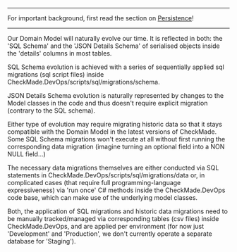 
- - - - - - - - - - - - - - - - - -  
For important background, first read the section on [Persistence](../Architecture---Tech---Design-Choices#iii-persistence)!
- - - - - - - - - - - - - - - - - -  

Our Domain Model will naturally evolve our time. It is reflected in both: the 'SQL Schema' and the 'JSON Details Schema' of serialised objects inside the 'details' columns in most tables.

SQL Schema evolution is achieved with a series of sequentially applied sql migrations (sql script files) inside CheckMade.DevOps/scripts/sql/migrations/schema.

JSON Details Schema evolution is naturally represented by changes to the Model classes in the code and thus doesn't require explicit  migration (contrary to the SQL schema).

Either type of evolution may require migrating historic data so that it stays compatible with the Domain Model in the latest versions of CheckMade. Some SQL Schema migrations won't execute at all without first running the corresponding data migration (imagine turning an optional field into a NON NULL field...)

The necessary data migrations themselves are either conducted via SQL statements in CheckMade.DevOps/scripts/sql/migrations/data or, in complicated cases (that require full programming-language expressiveness) via 'run once' C# methods inside the CheckMade.DevOps code base, which can make use of the underlying model classes.

Both, the application of SQL migrations and historic data migrations need to be manually tracked/managed via corresponding tables (csv files) inside CheckMade.DevOps, and are applied per environment (for now just 'Development' and 'Production', we don't currently operate a separate database for 'Staging').

